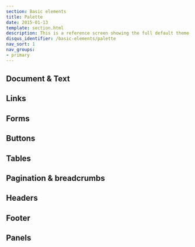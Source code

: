 ```yaml
---
section: Basic elements
title: Palette
date: 2015-01-13
template: section.html
description: This is a reference screen showing the full default theme elements available through the framework.
disqus_identifier: /basic-elements/palette
nav_sort: 1
nav_groups:
- primary
---
```

<link rel="stylesheet" href="/NICE.UI/styles/palette.css" />

## Document & Text

<ul class="palette palette-document palette-text palette-blockquote palette-highlighted palette-postal"></ul>

## Links

<ul class="palette palette-link"></ul>

## Forms

<ul class="palette palette-legend palette-label palette-input palette-output"></ul>

## Buttons

<ul class="palette palette-button"></ul>

## Tables

<ul class="palette palette-table"></ul>

## Pagination & breadcrumbs

<ul class="palette palette-breadcrumb palette-pagination palette-pager"></ul>

## Headers

<ul class="palette palette-header"></ul>

## Footer

<ul class="palette palette-footer"></ul>

## Panels

<ul class="palette palette-panel palette-herounit palete-well"></ul>

<script type="text/html" id="swatch">
<li class="swatch">
  <span class="example {{classname}}">The quick brown fox jumps over the lazy dog.</span>
  <h4 class="name">{{description}}</h4>
  <code class="hex" title="{{swatchclass}}">{{swatchclass}}</code>
</li>
</script>

<script src="/NICE.UI/scripts/vendor/color.js"></script>
<script>
setTimeout(function() {
  var swatches = {};

  var ss = document.styleSheets;
  var param = ss[0].cssRules ? 'cssRules' : 'rules';
  for ( var i = 0, ssLen = ss.length; i < ssLen; i++) {
    var rules = ss[ i ][ param ];

    if (!rules) continue;

    for ( var j = 0, rLen = rules.length; j < rLen; j++) {
      var rule = rules[ j ];

      if ( rule.selectorText && ~rule.selectorText.indexOf( '.theme-' ) ) {
        var item = rule.selectorText.replace('.example', '').trim();
        var parts = (/\.theme-([^-]*)(?:-([^\s]*).*)*/ig).exec( item );

        swatches[ parts[ 1 ] ] = swatches[ parts[ 1 ] ] || [];
        swatches[ parts[ 1 ] ].push( parts[ 2 ] || parts[ 1 ] );
      }
    }
  }

  var template = document.getElementById( 'swatch' ).innerHTML;
  var lists = document.getElementsByTagName('UL');
  for ( var k = 0, listLen = lists.length; k < listLen; k++ ) {
    var list = lists[ k ];
    if (list.className.indexOf('palette ') === 0) {
      var parts = list.className.replace(/(palette(?:-?))/ig, '').split(' ');
      for ( var l = 0, partsLen = parts.length; l < partsLen; l++ ) {
        var part = parts[ l ];
        if ( swatches[ part ] ) {
          swatches[ part ].forEach(function( swatch ) {
            var classname = 'theme-' +  ( swatch !== part ? part + ' theme-' + part + '-' : '' ) + swatch;
            var swatchclass = 'theme-' +  ( swatch !== part ? part + '-' : '' ) + swatch;
            var description = swatch.replace(/-/mg, ' ') + ( swatch !== part ? ' ' + part : '' )

            list.innerHTML += template.replace(/\{\{classname\}\}/gmi, classname ).replace(/\{\{swatchclass\}\}/gmi, swatchclass ).replace(/\{\{description\}\}/gmi, description );
          });
        }
      }
    }
  }

  highlightAccessibilityColorIssues( document.querySelectorAll( '.palette > .swatch > .example' ) );

  function highlightAccessibilityColorIssues( swatches ) {
    var i = swatches.length - 1;

    var docColor = getStyle( document.body, 'color', 'color' );
    var docBackground = getStyle( document.body, 'backgroundColor', 'background-color' );

    while ( i >= 0 ) {
      var el = swatches[ i-- ];

      var elColor = getStyle(el, 'color', 'color' ) || docColor;
      var elBackground = getStyle( el, 'backgroundColor', 'background-color' ) || docBackground;

      var color = new Color( elColor );
      var bgColor = new Color( elBackground.replace( 'rgba(0, 0, 0, 0)', docBackground ) );


      var contrast = bgColor.contrast( color );

      var level = ( el.parentNode.className.match(/(disabled|muted)+/i) ? 0 : 4.5 );
      var compliance = contrast > level ? 'PASS' : 'FAIL';

      el.parentNode.setAttribute( 'title', 'Contrast ratio is ' + contrast + ':' + level + '. ' + compliance );

      if ( compliance === 'FAIL' ) {
        var themeName = el.parentNode.className.replace( 'swatch', '' );
        el.parentNode.className += ' color-error';
        console.log( themeName, elColor, elBackground, contrast, level, compliance );
      }
    }
  }

  function getStyle(el, styleProp, styleName) {
    var x = el;

    if (x.currentStyle) {
      var y = x.currentStyle[styleProp];

    } else if (window.getComputedStyle) {
      var y = document.defaultView.getComputedStyle(x,null).getPropertyValue(styleName);
    }

    return y;
  }
}, 50);
</script>
